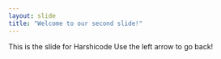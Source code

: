 ```yaml
---
layout: slide
title: "Welcome to our second slide!"
---
```

This is the slide for Harshicode
Use the left arrow to go back!
